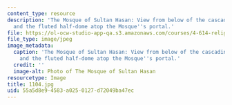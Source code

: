 ```yaml
---
content_type: resource
description: 'The Mosque of Sultan Hasan: View from below of the cascading muqarnas
  and the fluted half-dome atop the Mosque''s portal.'
file: https://ol-ocw-studio-app-qa.s3.amazonaws.com/courses/4-614-religious-architecture-and-islamic-cultures-fall-2002/55a5d8e94583a0250127d72049ba47ec_1104.jpg
file_type: image/jpeg
image_metadata:
  caption: 'The Mosque of Sultan Hasan: View from below of the cascading muqarnas
    and the fluted half-dome atop the Mosque''s portal.'
  credit: ''
  image-alt: Photo of The Mosque of Sultan Hasan
resourcetype: Image
title: 1104.jpg
uid: 55a5d8e9-4583-a025-0127-d72049ba47ec
---
```

